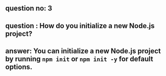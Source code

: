 
      
## question no: 3

## question : How do you initialize a new Node.js project?

## answer: You can initialize a new Node.js project by running `npm init` or `npm init -y` for default options.
      